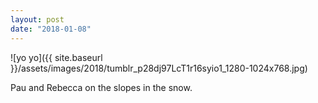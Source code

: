 ```yaml
---
layout: post
date: "2018-01-08"
---
```


![yo yo]({{ site.baseurl }}/assets/images/2018/tumblr_p28dj97LcT1r16syio1_1280-1024x768.jpg)

Pau and Rebecca on the slopes in the snow.
